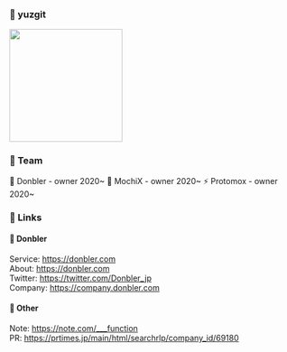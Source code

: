 ### 🍊 yuzgit
<img width='200px' src='https://user-images.githubusercontent.com/39664888/98546921-c51a9280-22da-11eb-91b2-869eda3529f5.png' />

### 💊 Team
🍑 Donbler - owner 2020~
👀 MochiX - owner 2020~
⚡️ Protomox - owner 2020~

### 🎉 Links
#### 🍑 Donbler
Service: https://donbler.com  
About: https://donbler.com  
Twitter: https://twitter.com/Donbler_jp  
Company: https://company.donbler.com  
#### 🍖 Other
Note: https://note.com/___function  
PR: https://prtimes.jp/main/html/searchrlp/company_id/69180

